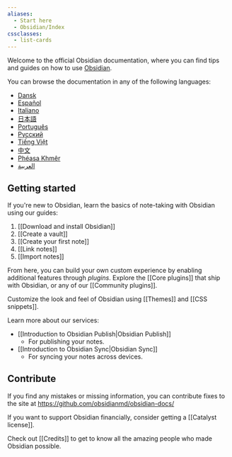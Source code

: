 ```yaml
---
aliases:
  - Start here
  - Obsidian/Index
cssclasses:
  - list-cards
---
```


Welcome to the official Obsidian documentation, where you can find tips and guides on how to use [Obsidian](https://obsidian.md).

You can browse the documentation in any of the following languages:

- [Dansk](https://publish.obsidian.md/help-da)
- [Español](https://publish.obsidian.md/help-es)
- [Italiano](https://publish.obsidian.md/help-it)
- [日本語](https://publish.obsidian.md/help-ja)
- [Português](https://publish.obsidian.md/help-pt-br)
- [Русский](https://publish.obsidian.md/help-ru)
- [Tiếng Việt](https://publish.obsidian.md/help-vi)
- [中文](https://publish.obsidian.md/help-zh)
- [Phéasa Khmêr](https://publish.obsidian.md/help-km)
- [العربية](https://publish.obsidian.md/help-ar)



## Getting started

If you're new to Obsidian, learn the basics of note-taking with Obsidian using our guides:

1. [[Download and install Obsidian]]
2. [[Create a vault]]
3. [[Create your first note]]
4. [[Link notes]]
5. [[Import notes]]

From here, you can build your own custom experience by enabling additional features through _plugins_. Explore the [[Core plugins]] that ship with Obsidian, or any of our [[Community plugins]].

Customize the look and feel of Obsidian using [[Themes]] and [[CSS snippets]].

Learn more about our services:

- [[Introduction to Obsidian Publish|Obsidian Publish]]
	- For publishing your notes.
- [[Introduction to Obsidian Sync|Obsidian Sync]]
	- For syncing your notes across devices.

## Contribute

If you find any mistakes or missing information, you can contribute fixes to the site at https://github.com/obsidianmd/obsidian-docs/

If you want to support Obsidian financially, consider getting a [[Catalyst license]].

Check out [[Credits]] to get to know all the amazing people who made Obsidian possible.
